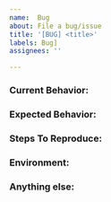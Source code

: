 ```yaml
---
name:  Bug
about: File a bug/issue
title: '[BUG] <title>'
labels: Bug]
assignees: ''

---
```


<!--
Note: Please search to see if an issue already exists for the bug you encountered.
-->

### Current Behavior:
<!-- A concise description of what you're experiencing. -->

### Expected Behavior:
<!-- A concise description of what you expected to happen. -->

### Steps To Reproduce:
<!--
Example: steps to reproduce the behavior:
1. In this environment...
2. With this config...
3. Run '...'
4. See error...
-->

### Environment:
<!--
Example:
- OS: Ubuntu 20.04
- JDK: Adopt 17
-->

### Anything else:
<!--
Links? References? Anything that will give us more context about the issue that you are encountering!
-->
